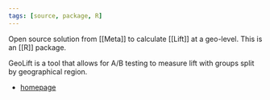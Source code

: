 ```yaml
---
tags: [source, package, R]
---
```


Open source solution from [[Meta]] to calculate [[Lift]] at a geo-level. This is an [[R]] package.

GeoLift is a tool that allows for A/B testing to measure lift with groups split by geographical region. 

- [homepage](https://facebookincubator.github.io/GeoLift/)